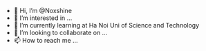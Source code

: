 - 👋 Hi, I’m @Noxshine
- 👀 I’m interested in ...
- 🌱 I’m currently learning at Ha Noi Uni of Science and Technology
- 💞️ I’m looking to collaborate on ...
- 📫 How to reach me ...

<!---
Noxshine/Noxshine is a ✨ special ✨ repository because its `README.md` (this file) appears on your GitHub profile.
You can click the Preview link to take a look at your changes.
--->
